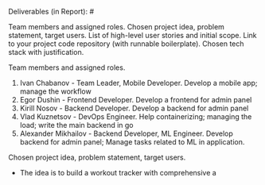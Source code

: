 Deliverables (in Report): #

Team members and assigned roles.
Chosen project idea, problem statement, target users.
List of high-level user stories and initial scope.
Link to your project code repository (with runnable boilerplate).
Chosen tech stack with justification.

Team members and assigned roles.
1. Ivan Chabanov - Team Leader, Mobile Developer. Develop a mobile app; manage the workflow
2. Egor Dushin - Frontend Developer. Develop a frontend for admin panel
3. Kirill Nosov	- Backend Developer. Develop a backend for admin panel
4. Vlad Kuznetsov - DevOps Engineer. Help containerizing; managing the load; write the main backend in go
5. Alexander Mikhailov - Backend Developer, ML Engineer. Develop backend for admin panel; Manage tasks related to ML in application.

Chosen project idea, problem statement, target users.
- The idea is to build a workout tracker with comprehensive a